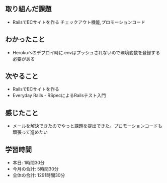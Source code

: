 ## 取り組んだ課題
- RailsでECサイトを作る チェックアウト機能,プロモーションコード
## わかったこと
- Herokuへのデプロイ時に.envはプッシュされないので環境変数を登録する必要がある
## 次やること
- RailsでECサイトを作る
- Everyday Rails - RSpecによるRailsテスト入門
## 感じたこと
- メールを解決できたのでやっと課題を提出できた。プロモーションコードも頑張って進めたい
## 学習時間
- 本日: 1時間30分
- 今月の合計: 5時間30分
- 全体の合計: 1291時間30分
